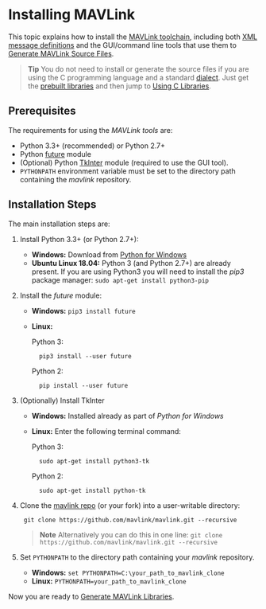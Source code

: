 # Installing MAVLink

This topic explains how to install the [MAVLink toolchain](https://github.com/mavlink/mavlink), including both [XML message definitions](../messages/README.md) and the GUI/command line tools that use them to [Generate MAVLink Source Files](../getting_started/generate_libraries.md).

> **Tip** You do not need to install or generate the source files if you are using the C programming language and a standard [dialect](../messages/README.md#dialects). Just get the [prebuilt libraries](../README.md#prebuilt_libraries) and then jump to [Using C Libraries](../mavgen_c/README.md).

## Prerequisites

The requirements for using the *MAVLink tools* are:

* Python 3.3+ (recommended) or Python 2.7+
* Python [future](http://python-future.org/) module
* (Optional) Python [TkInter](https://wiki.python.org/moin/TkInter) module (required to use the GUI tool).
* `PYTHONPATH` environment variable must be set to the directory path containing the *mavlink* repository.

## Installation Steps

The main installation steps are:

1. Install Python 3.3+ (or Python 2.7+): 
    * **Windows:** Download from [Python for Windows](https://www.python.org/downloads/)
    * **Ubuntu Linux 18.04:** Python 3 (and Python 2.7+) are already present. If you are using Python3 you will need to install the *pip3* package manager: ```sudo apt-get install python3-pip```

2. Install the *future* module:
    
    * **Windows:** ```pip3 install future```
    * **Linux:**
        
        Python 3:
        
            pip3 install --user future
            
        
        Python 2:
        
            pip install --user future
            

3. (Optionally) Install TkInter
    
    * **Windows:** Installed already as part of *Python for Windows*
    * **Linux:** Enter the following terminal command:
        
        Python 3:
        
            sudo apt-get install python3-tk
            
        
        Python 2:
        
            sudo apt-get install python-tk
            

4. Clone the [mavlink repo](https://github.com/mavlink/mavlink) (or your fork) into a user-writable directory:
    
        git clone https://github.com/mavlink/mavlink.git --recursive
        
    
    > **Note** Alternatively you can do this in one line: ```git clone https://github.com/mavlink/mavlink.git --recursive```

5. Set `PYTHONPATH` to the directory path containing your *mavlink* repository. 
    * **Windows:** `set PYTHONPATH=C:\your_path_to_mavlink_clone`
    * **Linux:** `PYTHONPATH=your_path_to_mavlink_clone`

Now you are ready to [Generate MAVLink Libraries](../getting_started/generate_libraries.md).